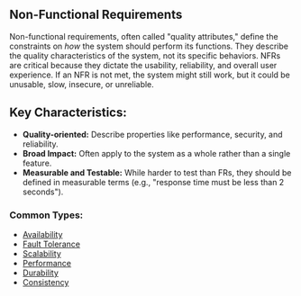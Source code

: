 ## Non-Functional Requirements
Non-functional requirements, often called "quality attributes," define the constraints on _how_ the system should perform its functions. They describe the quality characteristics of the system, not its specific behaviors. NFRs are critical because they dictate the usability, reliability, and overall user experience.
If an NFR is not met, the system might still work, but it could be unusable, slow, insecure, or unreliable.
## **Key Characteristics:**
- **Quality-oriented:** Describe properties like performance, security, and reliability.
- **Broad Impact:** Often apply to the system as a whole rather than a single feature.
- **Measurable and Testable:** While harder to test than FRs, they should be defined in measurable terms (e.g., "response time must be less than 2 seconds").
### **Common Types:**
- [Availability](availability.md)
- [Fault Tolerance](fault_tolerance.md)
- [Scalability](scalability.md)
- [Performance](Performance.md)
- [Durability](durability.md)
- [Consistency](consistency.md)